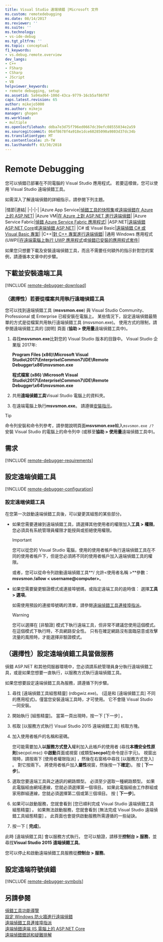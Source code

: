 ```yaml
---
title: Visual Studio 遠端偵錯 |Microsoft 文件
ms.custom: remotedebugging
ms.date: 08/14/2017
ms.reviewer: ''
ms.suite: ''
ms.technology:
- vs-ide-debug
ms.tgt_pltfrm: ''
ms.topic: conceptual
f1_keywords:
- vs.debug.remote.overview
dev_langs:
- C++
- FSharp
- CSharp
- JScript
- VB
helpviewer_keywords:
- remote debugging, setup
ms.assetid: 5a94ad64-100d-43ca-9779-16cb5af86f97
caps.latest.revision: 65
author: mikejo5000
ms.author: mikejo
manager: ghogen
ms.workload:
- multiple
ms.openlocfilehash: ddba7e3d75f796ed0667dc39efc08555034e2a59
ms.sourcegitcommit: 064f8678f4a918e1dce60285090a9803d37dc34b
ms.translationtype: MT
ms.contentlocale: zh-TW
ms.lasthandoff: 03/30/2018
---
```

# <a name="remote-debugging"></a>Remote Debugging
您可以偵錯已部署在不同電腦的 Visual Studio 應用程式。 若要這樣做，您可以使用 Visual Studio 遠端偵錯工具。

如需深入了解遠端偵錯的詳細指示，請參閱下列主題。

|情節|連結|
|-|-|-|
|Azure App Service|[偵錯工具的快照集](../debugger/debug-live-azure-applications.md)或[遠端偵錯在 Azure 上的 ASP.NET](../debugger/remote-debugging-azure.md)|
|Azure VM|[在 Azure 上對 ASP.NET 進行遠端偵錯](../debugger/remote-debugging-azure.md)|
|Azure Service Fabric|[偵錯 Azure Service Fabric 應用程式](/azure/service-fabric/service-fabric-debugging-your-application#debug-a-remote-service-fabric-application)|
|ASP.NET|[遠端偵錯 ASP.NET Core](../debugger/remote-debugging-aspnet-on-a-remote-iis-computer.md)或[遠端偵錯 ASP.NET](../debugger/remote-debugging-aspnet-on-a-remote-iis-7-5-computer.md)|
|C# 或 Visual Basic|[遠端偵錯 C# 或 Visual Basic 專案](../debugger/remote-debugging-csharp.md)|
|C++|[對 C++ 專案進行遠端偵錯](../debugger/remote-debugging-cpp.md)|
|通用 Windows 應用程式 (UWP)|[在遠端電腦上執行 UWP 應用程式](../debugger/run-windows-store-apps-on-a-remote-machine.md)或[偵錯已安裝的應用程式套件](../debugger/debug-installed-app-package.md)|

如果您只想要下載及安裝遠端偵錯工具，而且不需要任何額外的指示針對您的案例，請遵循本文章中的步驟。
  
## <a name="download-and-install-the-remote-tools"></a>下載並安裝遠端工具  

[!INCLUDE [remote-debugger-download](../debugger/includes/remote-debugger-download.md)]

### <a name="fileshare_msvsmon"></a> （選擇性）若要從檔案共用執行遠端偵錯工具

您可以找到遠端偵錯工具 (**msvsmon.exe**) 與 Visual Studio Community、 Professional 或 Enterprise 已經安裝在電腦上。 某些情況下，設定遠端偵錯最簡單的方式是從檔案共用執行遠端偵錯工具 (msvsmon.exe)。 使用方式的限制，請參閱遠端偵錯工具的 [說明] 頁面 (**協助 > 使用量**遠端偵錯工具中)。

1. 尋找**msvsmon.exe**比對您的 Visual Studio 版本的目錄中。 Visual Studio 企業版 2017年:

      **Program Files (x86)\Microsoft Visual Studio\2017\Enterprise\Common7\IDE\Remote Debugger\x86\msvsmon.exe**
      
      **程式檔案 (x86) \Microsoft Visual Studio\2017\Enterprise\Common7\IDE\Remote Debugger\x64\msvsmon.exe**

2. 共用**遠端偵錯工具**Visual Studio 電腦上的資料夾。

3. 在遠端電腦上執行**msvsmon.exe**。 請遵循[安裝指示](#bkmk_setup)。

> [!TIP] 
> 命令列安裝和命令列參考，請參閱說明頁面**msvsmon.exe**輸入``msvsmon.exe /?``安裝 Visual Studio 的電腦上的命令列中 (或移至**協助 > 使用量**遠端偵錯工具中)。
  
## <a name="requirements_msvsmon"></a> 需求

[!INCLUDE [remote-debugger-requirements](../debugger/includes/remote-debugger-requirements.md)]
  
## <a name="set-up-the-remote-debugger"></a>設定遠端偵錯工具  

[!INCLUDE [remote-debugger-configuration](../debugger/includes/remote-debugger-configuration.md)]

### <a name="configure_msvsmon"></a> 設定遠端偵錯工具  
在您第一次啟動遠端偵錯工具後，可以變更其組態的某些部分。
  
-   如果您需要連線到遠端偵錯工具，請選擇其他使用者的權限加入**工具 > 權限**。 您必須具有系統管理員權限才能授與或拒絕使用權限。

     > [!IMPORTANT] 
     > 您可以從您的 Visual Studio 電腦，使用的使用者帳戶執行遠端偵錯工具在不同的使用者帳戶下，但是您必須將不同的使用者帳戶加入遠端偵錯工具的權限。 

     或者，您可以從命令列啟動遠端偵錯工具**/ 允許\<使用者名稱 >**參數： **msvsmon /allow \< username@computer>**。
  
-   如果您需要變更驗證模式或連接埠號碼，或指定遠端工具的逾時值： 選擇**工具 > 選項**。  
  
     如需使用預設的連接埠號碼的清單，請參閱[遠端偵錯工具連接埠指派](../debugger/remote-debugger-port-assignments.md)。  
  
     > [!WARNING]
     >  您可以選擇在 [非驗證] 模式下執行遠端工具，但非常不建議您使用這個模式。 在這個模式下執行時，不具網路安全性。 只有在確定網路沒有面臨惡意或攻擊流量的風險時，才能選擇非驗證模式。

##  <a name="bkmk_configureService"></a> （選擇性）設定遠端偵錯工具當做服務
偵錯 ASP.NET 和其他伺服器環境中，您必須請系統管理員身分執行遠端偵錯工具，或是如果您想要一直執行，以服務方式執行遠端偵錯工具。
  
 如果您想要設定遠端偵錯工具為服務，請遵循下列步驟。  
  
1.  尋找 [遠端偵錯工具組態精靈]  (rdbgwiz.exe)。 (這是和 [遠端偵錯工具] 不同的應用程式)。僅當您安裝遠端工具時，才可使用。 它不會隨 Visual Studio 一同安裝。  
  
2.  開始執行 [組態精靈]。 當第一頁出現時，按一下 [下一步] 。  
  
3.  核取 [以服務方式執行 Visual Studio 2015 遠端偵錯工具]  核取方塊。  
  
4.  加入使用者帳戶的名稱和密碼。  
  
     您可能需要加入**以服務方式登入**權利加入此帳戶的使用者 (尋找**本機安全性原則**(secpol.msc) 中**啟動**頁面或視窗 (或類型**secpol**在命令提示字元)。 視窗出現時，請按兩下 [使用者權限指派] ，然後在右窗格中尋找 [以服務方式登入]  。 對它按兩下。 將使用者帳戶加入**屬性**視窗，然後按一下**確定**)。 按 [ **下一步**]。  
  
5.  選取您要遠端工具與之通訊的網路類型。 必須至少選取一種網路類型。 如果此電腦經由網域連線，您就必須選擇第一個項目。 如果此電腦經由工作群組或家用群組連線，您就必須選擇第二個或第三個項目。 按 [ **下一步**]。  
  
6.  如果可以啟動服務，您就會看到 [您已順利完成 Visual Studio 遠端偵錯工具組態精靈] 。 如果無法啟動服務，您就會看到 [無法完成 Visual Studio 遠端偵錯工具組態精靈] 。 此頁面也會提供啟動服務所需遵循的一些祕訣。  
  
7.  按一下 [ **完成**]。  
  
 此時 [遠端偵錯工具] 會以服務方式執行。 您可以驗證，請移至**控制台 > 服務**，並尋找**Visual Studio 2015 遠端偵錯工具**。  
  
 您可以停止和啟動遠端偵錯工具服務從**控制台 > 服務**。

## <a name="set-up-debugging-with-remote-symbols"></a>設定遠端符號偵錯 

[!INCLUDE [remote-debugger-symbols](../debugger/includes/remote-debugger-symbols.md)]
  
## <a name="see-also"></a>另請參閱  
 [偵錯工具功能導覽](../debugger/debugger-feature-tour.md)   
 [設定 Windows 防火牆進行遠端偵錯](../debugger/configure-the-windows-firewall-for-remote-debugging.md)   
 [遠端偵錯工具連接埠指派](../debugger/remote-debugger-port-assignments.md)   
 [遠端偵錯遠端 IIS 電腦上的 ASP.NET Core](../debugger/remote-debugging-aspnet-on-a-remote-iis-computer.md)  
 [遠端偵錯錯誤和疑難排解](../debugger/remote-debugging-errors-and-troubleshooting.md)
